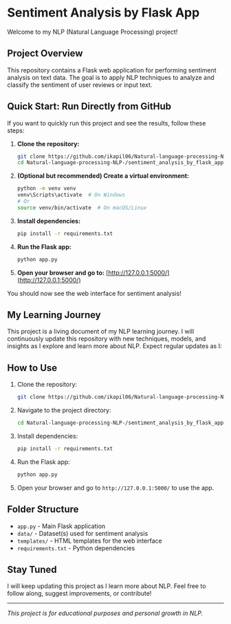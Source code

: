 # Sentiment Analysis by Flask App

Welcome to my NLP (Natural Language Processing) project!

## Project Overview
This repository contains a Flask web application for performing sentiment analysis on text data. The goal is to apply NLP techniques to analyze and classify the sentiment of user reviews or input text.

## Quick Start: Run Directly from GitHub
If you want to quickly run this project and see the results, follow these steps:

1. **Clone the repository:**
   ```bash
   git clone https://github.com/ikapil06/Natural-language-processing-NLP-.git
   cd Natural-language-processing-NLP-/sentiment_analysis_by_flask_app
   ```
2. **(Optional but recommended) Create a virtual environment:**
   ```bash
   python -m venv venv
   venv\Scripts\activate  # On Windows
   # Or
   source venv/bin/activate  # On macOS/Linux
   ```
3. **Install dependencies:**
   ```bash
   pip install -r requirements.txt
   ```
4. **Run the Flask app:**
   ```bash
   python app.py
   ```
5. **Open your browser and go to:**
   [http://127.0.0.1:5000/](http://127.0.0.1:5000/)

You should now see the web interface for sentiment analysis!

## My Learning Journey
This project is a living document of my NLP learning journey. I will continuously update this repository with new techniques, models, and insights as I explore and learn more about NLP. Expect regular updates as I:

## How to Use
1. Clone the repository:
   ```bash
   git clone https://github.com/ikapil06/Natural-language-processing-NLP-.git
   ```
2. Navigate to the project directory:
   ```bash
   cd Natural-language-processing-NLP-/sentiment_analysis_by_flask_app
   ```
3. Install dependencies:
   ```bash
   pip install -r requirements.txt
   ```
4. Run the Flask app:
   ```bash
   python app.py
   ```
5. Open your browser and go to `http://127.0.0.1:5000/` to use the app.

## Folder Structure
- `app.py` - Main Flask application
- `data/` - Dataset(s) used for sentiment analysis
- `templates/` - HTML templates for the web interface
- `requirements.txt` - Python dependencies

## Stay Tuned
I will keep updating this project as I learn more about NLP. Feel free to follow along, suggest improvements, or contribute!

---

*This project is for educational purposes and personal growth in NLP.*
